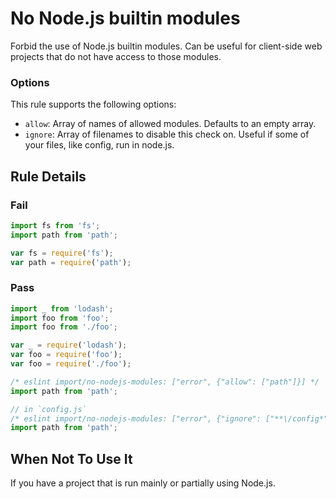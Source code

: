 # No Node.js builtin modules

Forbid the use of Node.js builtin modules. Can be useful for client-side web projects that do not have access to those modules.

### Options

This rule supports the following options:

- `allow`: Array of names of allowed modules. Defaults to an empty array.
- `ignore`: Array of filenames to disable this check on. Useful if some of your files, like config, run in node.js.

## Rule Details

### Fail

```js
import fs from 'fs';
import path from 'path';

var fs = require('fs');
var path = require('path');
```

### Pass

```js
import _ from 'lodash';
import foo from 'foo';
import foo from './foo';

var _ = require('lodash');
var foo = require('foo');
var foo = require('./foo');

/* eslint import/no-nodejs-modules: ["error", {"allow": ["path"]}] */
import path from 'path';

// in `config.js`
/* eslint import/no-nodejs-modules: ["error", {"ignore": ["**\/config*"]}] */
import path from 'path';
```

## When Not To Use It

If you have a project that is run mainly or partially using Node.js.
